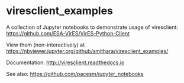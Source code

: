 # viresclient_examples
A collection of Jupyter notebooks to demonstrate usage of viresclient: https://github.com/ESA-VirES/VirES-Python-Client

View them (non-interactively) at https://nbviewer.jupyter.org/github/smithara/viresclient_examples/

Documentation: http://viresclient.readthedocs.io

See also: https://github.com/pacesm/jupyter_notebooks
